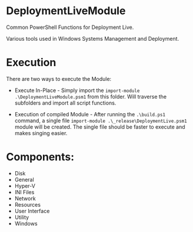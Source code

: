 # DeploymentLiveModule
Common PowerShell Functions for Deployment Live.

Various tools used in Windows Systems Management and Deployment.

# Execution

There are two ways to execute the Module:

* Execute In-Place - Simply import the `import-module .\DeploymentLiveModule.psm1` from this folder. Will traverse the subfolders and import all script functions.

* Execution of compiled Module - After running the `.\build.ps1` command, a single file `import-module .\_release\DeploymentLive.psm1` module will be created. The single file should be faster to execute and makes singing easier. 

# Components:

* Disk
* General
* Hyper-V
* INI Files
* Network
* Resources
* User Interface
* Utility 
* Windows
